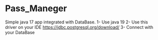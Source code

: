 # Pass_Maneger
Simple java 17 app integrated with DataBase.
1- Use java 19
2- Use this driver on your IDE https://jdbc.postgresql.org/download/
3- Connect with your DataBase
